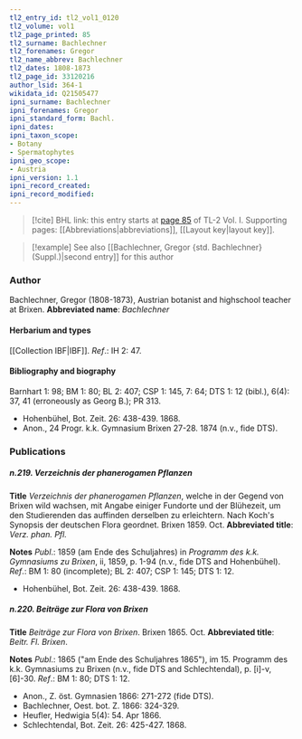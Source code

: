 ```yaml
---
tl2_entry_id: tl2_vol1_0120
tl2_volume: vol1
tl2_page_printed: 85
tl2_surname: Bachlechner
tl2_forenames: Gregor
tl2_name_abbrev: Bachlechner
tl2_dates: 1808-1873
tl2_page_id: 33120216
author_lsid: 364-1
wikidata_id: Q21505477
ipni_surname: Bachlechner
ipni_forenames: Gregor
ipni_standard_form: Bachl.
ipni_dates: 
ipni_taxon_scope: 
- Botany
- Spermatophytes
ipni_geo_scope: 
- Austria
ipni_version: 1.1
ipni_record_created: 
ipni_record_modified:
---
```



> [!cite] BHL link: this entry starts at [page 85](https://www.biodiversitylibrary.org/page/33120216) of TL-2 Vol. I.
> Supporting pages: [[Abbreviations|abbreviations]], [[Layout key|layout key]].

> [!example] See also [[Bachlechner, Gregor {std. Bachlechner} (Suppl.)|second entry]] for this author

### Author

Bachlechner, Gregor (1808-1873), Austrian botanist and highschool teacher at Brixen. 
**Abbreviated name**: *Bachlechner*

#### Herbarium and types

[[Collection IBF|IBF]].
*Ref*.: IH 2: 47.

#### Bibliography and biography

Barnhart 1: 98; BM 1: 80; BL 2: 407; CSP 1: 145, 7: 64; DTS 1: 12 (bibl.), 6(4): 37, 41 (erroneously as Georg B.); PR 313.
- Hohenbühel, Bot. Zeit. 26: 438-439. 1868.
- Anon., 24 Progr. k.k. Gymnasium Brixen 27-28. 1874 (n.v., fide DTS).

### Publications

##### n.219. Verzeichnis der phanerogamen Pflanzen

**Title**
*Verzeichnis der phanerogamen Pflanzen*, welche in der Gegend von Brixen wild wachsen, mit Angabe einiger Fundorte und der Blühezeit, um den Studierenden das auffinden derselben zu erleichtern. Nach Koch's Synopsis der deutschen Flora geordnet. Brixen 1859. Oct.
**Abbreviated title**: *Verz. phan. Pfl.*

**Notes**
*Publ*.: 1859 (am Ende des Schuljahres) in *Programm des k.k. Gymnasiums zu Brixen*, ii, 1859, p. 1-94 (n.v., fide DTS and Hohenbühel).
*Ref*.: BM 1: 80 (incomplete); BL 2: 407; CSP 1: 145; DTS 1: 12.
- Hohenbühel, Bot. Zeit. 26: 438-439. 1868.

##### n.220. Beiträge zur Flora von Brixen

**Title**
*Beiträge zur Flora von Brixen*. Brixen 1865. Oct.
**Abbreviated title**: *Beitr. Fl. Brixen*.

**Notes**
*Publ*.: 1865 ("am Ende des Schuljahres 1865"), im 15. Programm des k.k. Gymnasiums zu Brixen (n.v., fide DTS and Schlechtendal), p. \[i\]-v, \[6\]-30.
*Ref*.: BM 1: 80; DTS 1: 12.
- Anon., Z. öst. Gymnasien 1866: 271-272 (fide DTS).
- Bachlechner, Oest. bot. Z. 1866: 324-329.
- Heufler, Hedwigia 5(4): 54. Apr 1866.
- Schlechtendal, Bot. Zeit. 26: 425-427. 1868.

